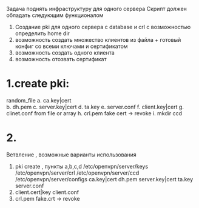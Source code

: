 Задача поднять инфраструктуру для одного сервера
Скрипт должен обладать следующим функционалом
1. Создание pki для одного сервера с database и crl с возможностью определить home dir
2. возможность создать множество клиентов из файла + готовый конфиг со всеми ключами и сертификатом
3. возможность создать одного клиента
4. возможность отозвать сертификат

# 1.create pki: 
   random_file 
   a. ca.key|cert   
   b. dh.pem 
   c. server.key|cert
   d. ta.key
   e. server.conf
   f. client.key|cert
   g. clinet.conf from file or array
   h. crl.pem fake cert -> revoke
   i. mkdir ccd
# 2.

Ветвление , возможные варианты использования
1) pki create , пункты a,b,c,d
   /etc/openvpn/server/keys
   /etc/openvpn/server/crl 
   /etc/openvpn/server/ccd 
   /etc/openvpn/server/configs
   ca.key|cert dh.pem server.key|cert ta.key
   server.conf 
2) client.cert|key  client.conf
3) crl.pem fake.crt -> revoke
